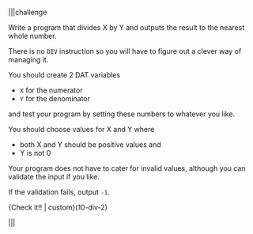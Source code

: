 |||challenge

Write a program that divides X by Y and outputs the result to the nearest whole number. 

There is no `DIV` instruction so you will have to figure out a clever way of managing it.

You should create 2 DAT variables 

- `X` for the numerator
- `Y` for the denominator

and test your program by setting these numbers to whatever you like.

You should choose values for X and Y where 

- both X and Y should be positive values and 
- Y is not 0

Your program does not have to cater for invalid values, although you can validate the input if you like.

If the validation fails, output `-1`.

{Check it!! | custom}(10-div-2)

|||